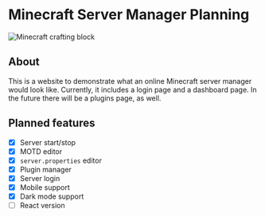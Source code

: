 # Minecraft Server Manager Planning

![Minecraft crafting block](https://uploads.lakkie.net/minecraft.png)

## About
This is a website to demonstrate what an online Minecraft server manager would look like. Currently, it includes a login page and a dashboard page. In the future there will be a plugins page, as well.

## Planned features
- [x] Server start/stop
- [x] MOTD editor
- [x] `server.properties` editor
- [x] Plugin manager
- [x] Server login
- [x] Mobile support
- [x] Dark mode support
- [ ] React version